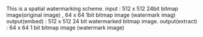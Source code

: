 This is a spatial watermarking scheme.
input : 512 x 512 24bit bitmap image(original image) , 64 x 64 1bit bitmap image (watermark imag)
output(embed) : 512 x 512 24 bit watermarked bitmap image.
output(extract) : 64 x 64 1 bit bitmap image (watermark image)



